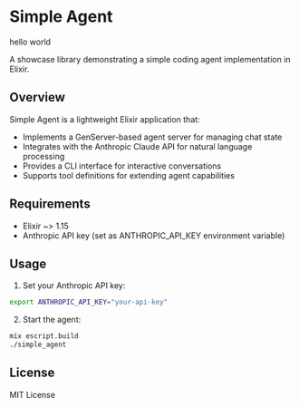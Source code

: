 # Simple Agent

hello world

A showcase library demonstrating a simple coding agent implementation in Elixir. 

## Overview

Simple Agent is a lightweight Elixir application that:
- Implements a GenServer-based agent server for managing chat state
- Integrates with the Anthropic Claude API for natural language processing
- Provides a CLI interface for interactive conversations
- Supports tool definitions for extending agent capabilities

## Requirements

- Elixir ~> 1.15
- Anthropic API key (set as ANTHROPIC_API_KEY environment variable)

## Usage

1. Set your Anthropic API key:
```bash
export ANTHROPIC_API_KEY="your-api-key"
```

2. Start the agent:
```bash
mix escript.build
./simple_agent
```

## License

MIT License

